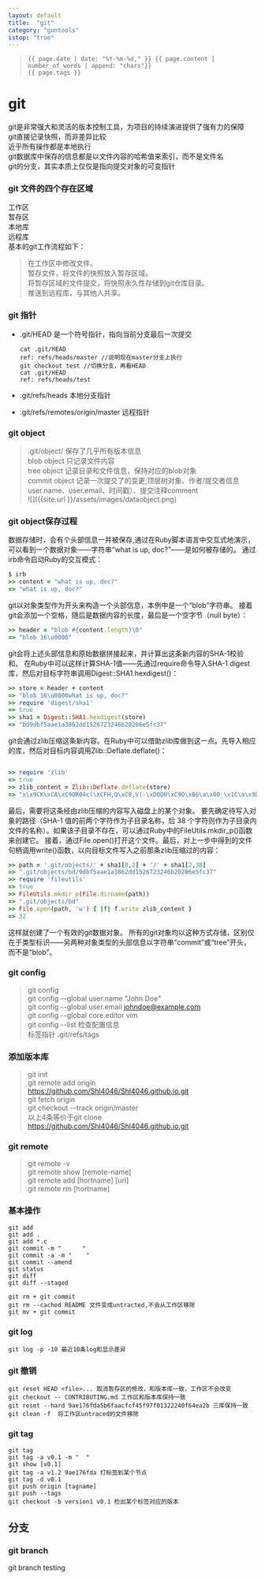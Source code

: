 ```yaml
---
layout: default
title:  "git"
category: "guntools"
istop: "true"
---
```

>     {{ page.date | date: "%Y-%m-%d," }} {{ page.content | number_of_words | append: "chars"}}
>     {{ page.tags }}

# git
git是非常强大和灵活的版本控制工具，为项目的持续演进提供了强有力的保障<br>
git直接记录快照，而非差异比较<br>
近乎所有操作都是本地执行<br>
git数据库中保存的信息都是以文件内容的哈希值来索引，而不是文件名<br>
git的分支，其实本质上仅仅是指向提交对象的可变指针<br>

### git 文件的四个存在区域 
工作区<br>
暂存区<br>
本地库<br>
远程库<br>
基本的git工作流程如下：

> 在工作区中修改文件。<br>
> 暂存文件，将文件的快照放入暂存区域。<br>
> 将暂存区域的文件提交，将快照永久性存储到git仓库目录。<br>
> 推送到远程库，与其他人共享。<br>
 
### git 指针
* .git/HEAD 是一个符号指针，指向当前分支最后一次提交

      cat .git/HEAD
      ref: refs/heads/master //说明现在master分支上执行
      git checkout test //切换分支，再看HEAD
      cat .git/HEAD
      ref: refs/heads/test

* .git/refs/heads 本地分支指针<br>
* .git/refs/remotes/origin/master 远程指针<br>

### git object
> .git/object/ 保存了几乎所有版本信息<br>
 blob object 只记录文件内容<br>
 tree object 记录目录和文件信息，保持对应的blob对象<br>
 commit object 记录一次提交了的变更,顶层树对象、作者/提交者信息user.name、user.email、时间戳）、提交注释comment<br>
 ![]({{site.url }}/assets/images/dataobject.png)

### git object保存过程

数据存储时，会有个头部信息一并被保存,通过在Ruby脚本语言中交互式地演示，可以看到一个数据对象——字符串“what is up, doc?”——是如何被存储的。
通过irb命令启动Ruby的交互模式：

``` ruby 
$ irb
>> content = "what is up, doc?"
=> "what is up, doc?"

```

git以对象类型作为开头来构造一个头部信息，本例中是一个“blob”字符串。 接着git会添加一个空格，随后是数据内容的长度，最后是一个空字节（null byte）：

``` ruby
>> header = "blob #{content.length}\0"
=> "blob 16\u0000"
```

git会将上述头部信息和原始数据拼接起来，并计算出这条新内容的SHA-1校验和。 在Ruby中可以这样计算SHA-1值——先通过require命令导入SHA-1 digest库，然后对目标字符串调用Digest::SHA1.hexdigest()：

``` ruby
>> store = header + content
=> "blob 16\u0000what is up, doc?"
>> require 'digest/sha1'
=> true
>> sha1 = Digest::SHA1.hexdigest(store)
=> "bd9dbf5aae1a3862dd1526723246b20206e5fc37"
```

git会通过zlib压缩这条新内容。在Ruby中可以借助zlib库做到这一点。先导入相应的库，然后对目标内容调用Zlib::Deflate.deflate()：

``` ruby

>> require 'zlib'
=> true
>> zlib_content = Zlib::Deflate.deflate(store)
=> "x\x9CK\xCA\xC9OR04c(\xCFH,Q\xC8,V(-\xD0QH\xC9O\xB6\a\x00_\x1C\a\x9D"
```

最后，需要将这条经由zlib压缩的内容写入磁盘上的某个对象。 要先确定待写入对象的路径（SHA-1 值的前两个字符作为子目录名称，后 38 个字符则作为子目录内文件的名称）。如果该子目录不存在，可以通过Ruby中的FileUtils.mkdir\_p()函数来创建它。 接着，通过File.open()打开这个文件。最后，对上一步中得到的文件句柄调用write()函数，以向目标文件写入之前那条zlib压缩过的内容：

``` ruby 
>> path = '.git/objects/' + sha1[0,2] + '/' + sha1[2,38]
=> ".git/objects/bd/9dbf5aae1a3862dd1526723246b20206e5fc37"
>> require 'fileutils'
=> true
>> FileUtils.mkdir_p(File.dirname(path))
=> ".git/objects/bd"
>> File.open(path, 'w') { |f| f.write zlib_content }
=> 32
```

这样就创建了一个有效的git数据对象。 所有的git对象均以这种方式存储，区别仅在于类型标识——另两种对象类型的头部信息以字符串“commit”或“tree”开头，而不是“blob”。

### git config
> git config <br>
  git config --global user.name "John Doe"<br>
  git config --global user.email johndoe@example.com<br>
  git config --global core.editor vim<br>
  git config --list 检查配置信息<br>
标签指针
.git/refs/tags

 
### 添加版本库
> git init <br>
git remote add origin https://github.com/Shl4046/Shl4046.github.io.git<br>
git fetch origin<br>
git checkout --track origin/master<br>
以上4条等价于git clone  https://github.com/Shl4046/Shl4046.github.io.git<br>

### git remote 
> git remote -v<br>
git remote show [remote-name]<br>
git remote add [hortname] \[url\]<br>
git remote rm [hortname]<br>

### 基本操作
    git add 
    git add .
    git add *.c
    git commit -m "      "
    git commit -a -m "    "
    git commit --amend
    git status
    git diff 
    git diff --staged

    git rm + git commit
    git rm --cached README 文件变成untracted,不会从工作区移除
    git mv + git commit
    
### git log 
    git log -p -10 最近10条log和显示差异

### git 撤销
    git reset HEAD <file>... 取消暂存区的修改，和版本库一致，工作区不会改变
    git checkout -- CONTRIBUTING.md 工作区和版本库保持一致
    git reset --hard 9ae176fda5b6faacfcf45f97f01322240f64ea2b 三库保持一致
    git clean -f  将工作区untraced的文件移除

### git tag
    git tag 
    git tag -a v0.1 -m "  "
    git show [v0.1] 
    git tag -a v1.2 9ae176fda 打标签到某个节点 
    git tag -d v0.1
    git push origin [tagname] 
    git push --tags
    git checkout -b version1 v0.1 检出某个标签对应的版本

## 分支


### git branch 
git branch testing
